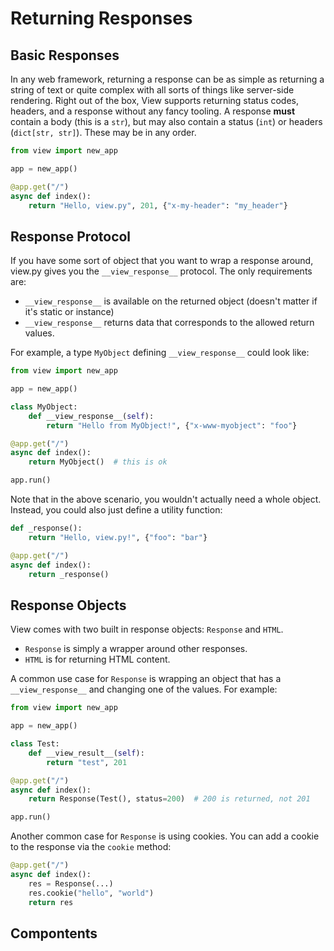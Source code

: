 # Returning Responses

## Basic Responses

In any web framework, returning a response can be as simple as returning a string of text or quite complex with all sorts of things like server-side rendering. Right out of the box, View supports returning status codes, headers, and a response without any fancy tooling. A response **must** contain a body (this is a `str`), but may also contain a status (`int`) or headers (`dict[str, str]`). These may be in any order.

```py
from view import new_app

app = new_app()

@app.get("/")
async def index():
    return "Hello, view.py", 201, {"x-my-header": "my_header"}
```
## Response Protocol

If you have some sort of object that you want to wrap a response around, view.py gives you the `__view_response__` protocol. The only requirements are:

- `__view_response__` is available on the returned object (doesn't matter if it's static or instance)
- `__view_response__` returns data that corresponds to the allowed return values.

For example, a type `MyObject` defining `__view_response__` could look like:

```py
from view import new_app

app = new_app()

class MyObject:
    def __view_response__(self):
        return "Hello from MyObject!", {"x-www-myobject": "foo"}

@app.get("/")
async def index():
    return MyObject()  # this is ok

app.run()
```

Note that in the above scenario, you wouldn't actually need a whole object. Instead, you could also just define a utility function:

```py
def _response():
    return "Hello, view.py!", {"foo": "bar"}

@app.get("/")
async def index():
    return _response()
```

## Response Objects

View comes with two built in response objects: `Response` and `HTML`.

- `Response` is simply a wrapper around other responses.
- `HTML` is for returning HTML content.

A common use case for `Response` is wrapping an object that has a `__view_response__` and changing one of the values. For example:

```py
from view import new_app

app = new_app()

class Test:
    def __view_result__(self):
        return "test", 201

@app.get("/")
async def index():
    return Response(Test(), status=200)  # 200 is returned, not 201

app.run()
```

Another common case for `Response` is using cookies. You can add a cookie to the response via the `cookie` method:

```py
@app.get("/")
async def index():
    res = Response(...)
    res.cookie("hello", "world")
    return res
```

## Compontents
